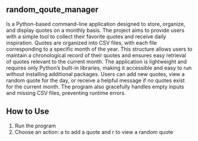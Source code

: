 ## random_qoute_manager
Is a Python-based command-line application designed to store, organize, and display quotes on a monthly basis.
The project aims to provide users with a simple tool to collect their favorite quotes and receive daily inspiration.
Quotes are organized into CSV files, with each file corresponding to a specific month of the year.
This structure allows users to maintain a chronological record of their quotes and ensures easy retrieval of quotes relevant to the current month.
The application is lightweight and requires only Python’s built-in libraries, making it accessible and easy to run without installing additional packages.
Users can add new quotes, view a random quote for the day, or receive a helpful message if no quotes exist for the current month. The program also gracefully handles empty inputs and missing CSV files, preventing runtime errors. 

## How to Use
1. Run the program
2. Choose an action: a to add a quote and r to view a random quote
